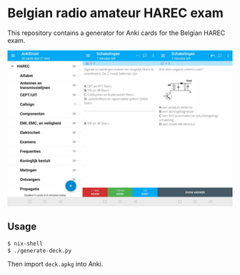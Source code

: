 # Belgian radio amateur HAREC exam

This repository contains a generator for Anki cards for the Belgian HAREC exam.

![An example of AnkiDroid showing the result when importing the resulting deck.](README.png)

## Usage

```
$ nix-shell
$ ./generate-deck.py
```

Then import `deck.apkg` into Anki.
